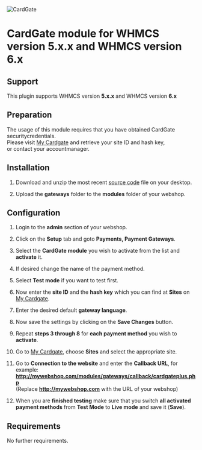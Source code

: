 ![CardGate](https://cdn.curopayments.net/thumb/200/logos/cardgate.png)

# CardGate module for WHMCS version **5.x.x** and WHMCS version **6.x**

## Support

This plugin supports WHMCS version **5.x.x** and WHMCS version **6.x**

## Preparation

The usage of this module requires that you have obtained CardGate securitycredentials.  
Please visit [My Cardgate](https://my.cardgate.com/) and retrieve your site ID and hash key,  
or contact your accountmanager.

## Installation

1. Download and unzip the most recent [source code](https://github.com/cardgate/whmcs/releases/) file on your desktop.

2. Upload the **gateways** folder to the **modules** folder of your webshop.

## Configuration

1. Login to the **admin** section of your webshop.

2. Click on the **Setup** tab and goto **Payments, Payment Gateways**.

3. Select the **CardGate module** you wish to activate from the list and **activate** it. 

4. If desired change the name of the payment method.

5. Select **Test mode** if you want to test first.

6. Now enter the **site ID** and the **hash key** which you can find at **Sites** on [My Cardgate](https://my.cardgate.com/).

7. Enter the desired default **gateway language**.

8. Now save the settings by clicking on the **Save Changes** button.

9. Repeat **steps 3 through 8** for **each payment method** you wish to **activate**.

10. Go to [My Cardgate](https://my.cardgate.com/), choose **Sites** and select the appropriate site.

11. Go to **Connection to the website** and enter the **Callback URL**, for example:  
    **http://mywebshop.com/modules/gateways/callback/cardgateplus.php**  
    (Replace **http://mywebshop.com** with the URL of your webshop)    

12. When you are **finished testing** make sure that you switch **all activated payment methods** from **Test Mode** to **Live mode** and save it (**Save**).

## Requirements

No further requirements.
